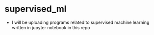 # supervised_ml
* I will be uploading programs related to supervised machine learning written in jupyter notebook in this repo

